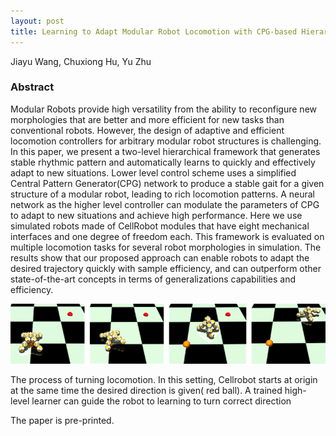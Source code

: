 ```yaml
---
layout: post
title: Learning to Adapt Modular Robot Locomotion with CPG-based Hierarchical Control
---
```


Jiayu Wang, Chuxiong Hu, Yu Zhu


### Abstract
Modular Robots provide high versatility from the ability to reconfigure new morphologies that are better and more efficient for new tasks than conventional robots. However, the design of adaptive and efficient locomotion controllers for arbitrary modular robot structures is challenging. In this paper, we present a two-level hierarchical framework that generates stable rhythmic pattern and automatically learns to quickly and effectively adapt to new situations. Lower level control scheme uses a simplified Central Pattern Generator(CPG) network to produce a stable gait for a given structure of a modular robot, leading to rich locomotion patterns. A neural network as the higher level controller can modulate the parameters of CPG to adapt to new situations and achieve high performance. Here we use simulated robots made of CellRobot modules that have eight mechanical interfaces and one degree of freedom each. This framework is evaluated on multiple locomotion tasks for several robot morphologies in simulation. The results show that our proposed approach can enable robots to adapt the desired trajectory quickly with sample efficiency, and can outperform other state-of-the-art concepts in terms of generalizations capabilities and efficiency.

 
 
![“图片描述”](/images/locomotion.png)

The process of turning locomotion. In this setting, Cellrobot starts at origin at the same time the desired direction is given( red ball). A trained high-level learner can guide the robot to learning to turn correct direction
 
The paper is pre-printed.
